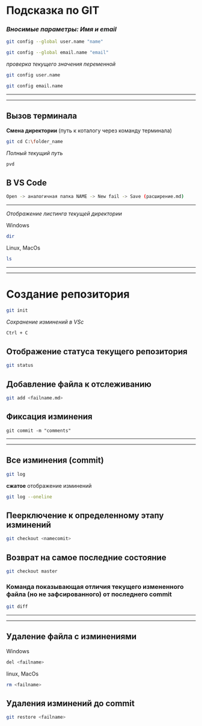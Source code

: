 # Подсказка по GIT

### *Вносимые параметры: Имя и email*
```sh
git config --global user.name "name"
```
```sh
git config --global email.name "email"
```
*проверка текущего значения переменной*
```sh
git config user.name
```
```sh
git config email.name
```
---
---
## Вызов терминала

**Смена директории** (путь к коталогу через команду терминала)
```sh
git cd C:\folder_name
```
*Полный текущий путь*
```sh
pvd
```

## В VS Code
```sh
Open -> аналогичная папка NAME -> New fail -> Save (расширение.md)
```
---
*Отображение листинга текущей директории*

Windows
```sh
dir
```
Linux, MacOs
```sh
ls
```
---
---
# Создание репозитория
```sh
git init
```
*Сохранение изминений в VSc*
```sh
Ctrl + C
```
## Отображение статуса текущего репозитория
```sh
git status
```
## Добавление файла к отслеживанию
```sh
git add <failname.md>
```
## Фиксация изминения
```
git commit -m "comments"
```
---
---

## Все изминения (commit)
```sh
git log
```
**сжатое** отображение изминений
```sh
git log --oneline
```
## Пеерключение к определенному этапу изминений
```sh
git checkout <namecomit>
```
## Возврат на самое последние состояние
```sh
git checkout master
```
### Команда показывающая **отличия текущего измененного файла (но не зафсированного) от последнего commit** 
```sh
git diff
```
---
---
## Удаление файла с изминениями
Windows
```sh
del <failname>
```
linux, MacOs
```sh
rm <failname>
```
## Удаления изминений до commit
```sh
git restore <failname>
```
